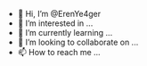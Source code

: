 - 👋 Hi, I’m @ErenYe4ger
- 👀 I’m interested in ...
- 🌱 I’m currently learning ...
- 💞️ I’m looking to collaborate on ...
- 📫 How to reach me ...

<!---
ErenYe4ger/ErenYe4ger is a ✨ special ✨ repository because its `README.md` (this file) appears on your GitHub profile.
You can click the Preview link to take a look at your changes.
--->

